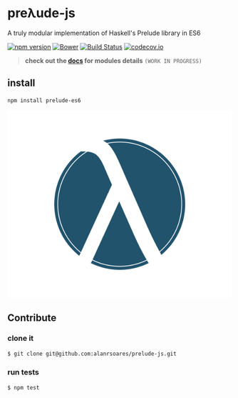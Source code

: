 # preλude-js
A truly modular implementation of Haskell's Prelude library in ES6

[![npm version](https://badge.fury.io/js/prelude-es6.svg)](http://badge.fury.io/js/prelude-es6)
[![Bower](https://img.shields.io/bower/v/prelude-es6.svg)]()
[![Build Status](https://travis-ci.org/alanrsoares/prelude-js.svg?branch=master)](https://travis-ci.org/alanrsoares/prelude-js)
[![codecov.io](http://codecov.io/github/alanrsoares/prelude-js/coverage.svg?branch=master)](http://codecov.io/github/alanrsoares/prelude-js?branch=master)

> **check out the [docs](/docs/README.md) for modules details** `(WORK IN PROGRESS)`

## install

```bash
npm install prelude-es6
```

![alt tag](/logo.png)

## Contribute

### clone it
```bash
$ git clone git@github.com:alanrsoares/prelude-js.git
```

### run tests
```bash
$ npm test
```
